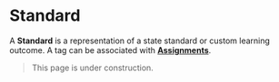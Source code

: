 # Standard
A **Standard** is a representation of a state standard or custom
learning outcome. A tag can be associated with **[Assignments](assignment)**.

> This page is under construction.
